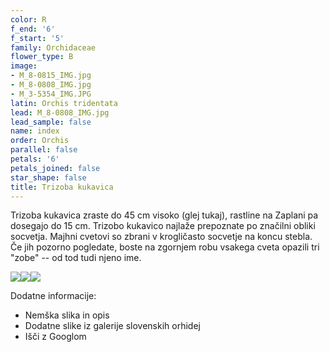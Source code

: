 ```yaml
---
color: R
f_end: '6'
f_start: '5'
family: Orchidaceae
flower_type: B
image:
- M_8-0815_IMG.jpg
- M_8-0808_IMG.jpg
- M_3-5354_IMG.JPG
latin: Orchis tridentata
lead: M_8-0808_IMG.jpg
lead_sample: false
name: index
order: Orchis
parallel: false
petals: '6'
petals_joined: false
star_shape: false
title: Trizoba kukavica
---
```

Trizoba kukavica zraste do 45 cm visoko (glej tukaj), rastline na Zaplani pa dosegajo do 15 cm. Trizobo kukavico najlaže prepoznate po značilni obliki socvetja. Majhni cvetovi so zbrani v krogličasto socvetje na koncu stebla. Če jih pozorno pogledate, boste na zgornjem robu vsakega cveta opazili tri \"zobe\" -- od tod tudi njeno ime.

![](http://www.zaplana.net/flowers/wildorchids/OrchisTridentata/%s/M_8-0815_IMG.jpg)![](http://www.zaplana.net/flowers/wildorchids/OrchisTridentata/%s/M_8-0808_IMG.jpg)![](http://www.zaplana.net/flowers/wildorchids/OrchisTridentata/%s/M_3-5354_IMG.JPG)

Dodatne informacije:

-   Nemška slika in opis
-   Dodatne slike iz galerije slovenskih orhidej
-   Išči z Googlom
